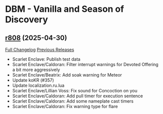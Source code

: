 # DBM - Vanilla and Season of Discovery

## [r808](https://github.com/DeadlyBossMods/DBM-Vanilla/tree/r808) (2025-04-30)
[Full Changelog](https://github.com/DeadlyBossMods/DBM-Vanilla/compare/r807...r808) [Previous Releases](https://github.com/DeadlyBossMods/DBM-Vanilla/releases)

- Scarlet Enclave: Publish test data  
- Scarlet Enclave/Caldoran: Filter interrupt warnings for Devoted Offering a bit more aggressively  
- Scarlet Enclave/Beatrix: Add soak warning for Meteor  
- Update koKR (#357)  
- Update localization.ru.lua  
- Scarlet Enclave/Lillian Voss: Fix sound for Concoction on you  
- Scarlet Enclave/Caldoran: Add pull timer for execution sentence  
- Scarlet Enclave/Caldoran: Add some nameplate cast timers  
- Scarlet Enclave/Caldoran: Fix warning type for flare  
